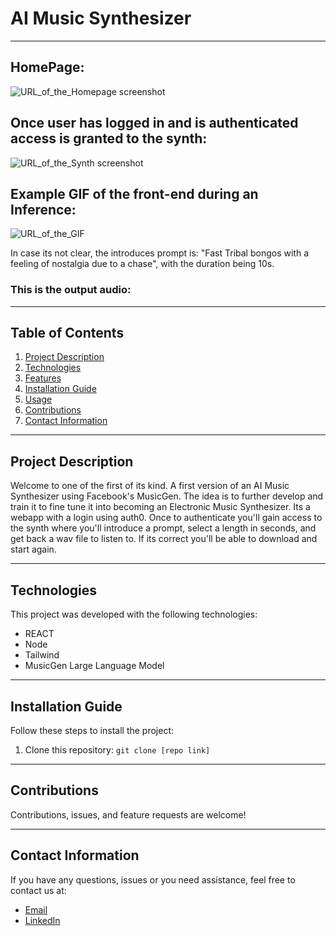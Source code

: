 # AI Music Synthesizer

---

## HomePage:
![URL_of_the_Homepage screenshot](https://user-images.githubusercontent.com/74673031/265178538-3b3eb9aa-efde-409b-98b2-b13e048fea42.png)


## Once user has logged in and is authenticated access is granted to the synth:
![URL_of_the_Synth screenshot](https://user-images.githubusercontent.com/74673031/265178523-ed9d7774-5029-4c5f-bbf9-e1553ede353b.png)



## Example GIF of the front-end during an Inference:

![URL_of_the_GIF](https://user-images.githubusercontent.com/74673031/265178255-64be9bb0-2443-4e3f-b153-fc385c8653af.gif)

In case its not clear, the introduces prompt is: "Fast Tribal bongos with a feeling of nostalgia due to a chase", with the duration being 10s.

### This is the output audio: 






---

## Table of Contents
1. [Project Description](#project-description)
2. [Technologies](#technologies)
3. [Features](#features)
4. [Installation Guide](#installation-guide)
5. [Usage](#usage)
6. [Contributions](#contributions)
7. [Contact Information](#contact-information)

---

## Project Description
Welcome to one of the first of its kind. A first version of an AI Music Synthesizer using Facebook's MusicGen. The idea is to further develop and train it to fine tune it into becoming an Electronic Music Synthesizer. Its a webapp with a login using auth0. Once to authenticate you'll gain access to the synth where you'll introduce a prompt, select a length in seconds, and get back a wav file to listen to. If its correct you'll be able to download and start again.

---

## Technologies
This project was developed with the following technologies:
* REACT
* Node
* Tailwind
* MusicGen Large Language Model


---

## Installation Guide
Follow these steps to install the project:

1. Clone this repository: `git clone [repo link]`

---


## Contributions
Contributions, issues, and feature requests are welcome! 

---

## Contact Information
If you have any questions, issues or you need assistance, feel free to contact us at:

* [Email](mailto:luisalarconriva@gmail.com)
* [LinkedIn](https://www.linkedin.com/in/luis-alarc%C3%B3n-de-la-lastra-810113122/)

